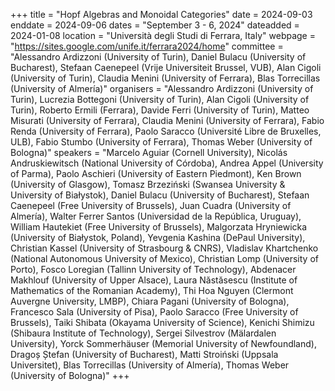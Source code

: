 +++
title = "Hopf Algebras and Monoidal Categories"
date = 2024-09-03
enddate = 2024-09-06
dates = "September 3 - 6, 2024"
dateadded = 2024-01-08
location = "Università degli Studi di Ferrara, Italy"
webpage = "https://sites.google.com/unife.it/ferrara2024/home"
committee = "Alessandro Ardizzoni (University of Turin), Daniel Bulacu (University of Bucharest), Stefaan Caenepeel (Vrije Universiteit Brussel, VUB), Alan Cigoli (University of Turin), Claudia Menini (University of Ferrara), Blas Torrecillas (University of Almería)"
organisers = "Alessandro Ardizzoni (University of Turin), Lucrezia Bottegoni (University of Turin), Alan Cigoli (University of Turin), Roberto Ermili (Ferrara), Davide Ferri (University of Turin), Matteo Misurati (University of Ferrara), Claudia Menini (University of Ferrara), Fabio Renda (University of Ferrara), Paolo Saracco (Université Libre de Bruxelles, ULB), Fabio Stumbo (University of Ferrara), Thomas Weber (University of Bologna)"
speakers = "Marcelo Aguiar (Cornell University), Nicolás Andruskiewitsch (National University of Córdoba), Andrea Appel (University of Parma), Paolo Aschieri (University of Eastern Piedmont), Ken Brown (University of Glasgow), Tomasz Brzeziński (Swansea University & University of Białystok), Daniel Bulacu (University of Bucharest), Stefaan Caenepeel (Free University of Brussels), Juan Cuadra (University of Almería), Walter Ferrer Santos (Universidad de la República, Uruguay), William Hautekiet (Free University of Brussels), Malgorzata Hryniewicka (University of Białystok, Poland), Yevgenia Kashina (DePaul University), Christian Kassel (University of Strasbourg & CNRS), Vladislav Khartchenko (National Autonomous University of Mexico), Christian Lomp (University of Porto), Fosco Loregian (Tallinn University of Technology), Abdenacer Makhlouf (University of Upper Alsace), Laura Năstăsescu (Institute of Mathematics of the Romanian Academy), Thi Hoa Nguyen (Clermont Auvergne University, LMBP), Chiara Pagani (University of Bologna), Francesco Sala (University of Pisa), Paolo Saracco (Free University of Brussels), Taiki Shibata (Okayama University of Science), Kenichi Shimizu (Shibaura Institute of Technology), Sergei Silvestrov (Mälardalen University), Yorck Sommerhäuser (Memorial University of Newfoundland), Dragoș Ștefan (University of Bucharest), Matti Stroiński (Uppsala Universitet), Blas Torrecillas (University of Almería), Thomas Weber (University of Bologna)"
+++

